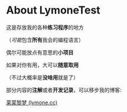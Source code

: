 # About LymoneTest

这是存放我的各种**练习程序**的地方

（*可能*包含**所有**我会的编程语言）

偶尔可能放点有意思的**小项目**

如果对你有用，大可以**随意取用**

（不过大概率是**没啥用**就是了）

部分内容的**注解**或者**开发记录**，可以移步我的博客:

[莱蒙黎梦 (lymone.cc)](https://www.lymone.cc/)
